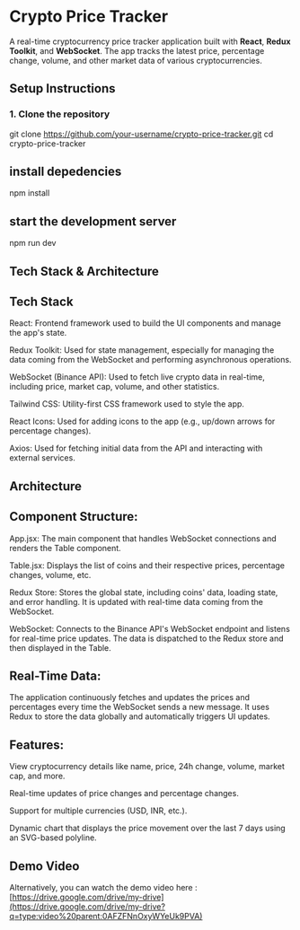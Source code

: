 # Crypto Price Tracker

A real-time cryptocurrency price tracker application built with **React**, **Redux Toolkit**, and **WebSocket**. The app tracks the latest price, percentage change, volume, and other market data of various cryptocurrencies.

## Setup Instructions

### 1. Clone the repository
git clone https://github.com/your-username/crypto-price-tracker.git
cd crypto-price-tracker
  ## install depedencies 
  npm install
  ## start the development server
  npm run dev

## Tech Stack & Architecture
  ## Tech Stack
 React: Frontend framework used to build the UI components and manage the app's state.

 Redux Toolkit: Used for state management, especially for managing the data coming from the WebSocket and performing asynchronous operations.

 WebSocket (Binance API): Used to fetch live crypto data in real-time, including price, market cap, volume, and other statistics.

 Tailwind CSS: Utility-first CSS framework used to style the app.

 React Icons: Used for adding icons to the app (e.g., up/down arrows for percentage changes).

Axios: Used for fetching initial data from the API and interacting with external services.

## Architecture
## Component Structure:

App.jsx: The main component that handles WebSocket connections and renders the Table component.

Table.jsx: Displays the list of coins and their respective prices, percentage changes, volume, etc.

Redux Store: Stores the global state, including coins' data, loading state, and error handling. It is updated with real-time data coming from the WebSocket.

WebSocket: Connects to the Binance API's WebSocket endpoint and listens for real-time price updates. The data is dispatched to the Redux store and then displayed in the Table.

## Real-Time Data:

The application continuously fetches and updates the prices and percentages every time the WebSocket sends a new message. It uses Redux to store the data globally and automatically triggers UI updates.

## Features:

View cryptocurrency details like name, price, 24h change, volume, market cap, and more.

Real-time updates of price changes and percentage changes.

Support for multiple currencies (USD, INR, etc.).

Dynamic chart that displays the price movement over the last 7 days using an SVG-based polyline.

## Demo Video
Alternatively, you can watch the demo video here :[https://drive.google.com/drive/my-drive](https://drive.google.com/drive/my-drive?q=type:video%20parent:0AFZFNnOxyWYeUk9PVA)
